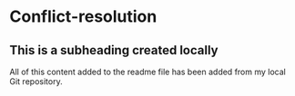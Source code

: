 # Conflict-resolution
## This is a subheading created locally

All of this content added to the readme file has been added from my local Git repository.